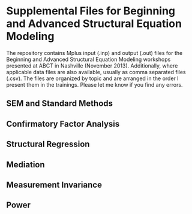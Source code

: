 # Supplemental Files for Beginning and Advanced Structural Equation Modeling

The repository contains Mplus input (.inp) and output (.out) files for the Beginning and Advanced Structural Equation Modeling workshops presented at ABCT in Nashville (November 2013). Additionally, where applicable data files are also available, usually as comma separated files (.csv). The files are organized by topic and are arranged in the order I present them in the trainings. Please let me know if you find any errors.


## SEM and Standard Methods


## Confirmatory Factor Analysis


## Structural Regression


## Mediation


## Measurement Invariance


## Power


